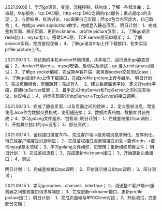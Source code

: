 2021.09.09
1、学习go语言，变量、流程控制、结构体；了解一些标准库；
2、审题，http服务，tcp DAO层，http->tcp DAO之间的rpc服务；重点是rpc的实现；
3、与廖振良、张浩讨论，rpc需要自己实现；但rpc包含内容庞大，自己取舍；
4、完成go web application教学，完成登入静态页面。
明日计划：
1、完成鉴权页面、展示页面、更新nickname、profile picture页面；
2、了解go语言redis接口、mysql接口，搭建DAO层、TCP server层简单框架；
3、了解session实现，完成鉴权逻辑；
4、了解go语言http上传下载接口，初步实现prfile prcture上传。

2021.09.10
1、测试用的本机docker环境搭建，共享端口、运行展示go静态页面；
2、docker环境redis、mysql安装、启动以及测试；go 接入redis\mysql测试；
3、了解go socket编程，完成简单客户端、服务器socket交互测试case；
4、了解go语言http上传下载接口，完成profile prcture上传与展示。
明日计划：
1、完成页面组合，页面跳转；完成登入；
2、建立数据库表字段，定义好redis字段，搭建tcpServer框架；
3、着手定义httpServer和TcpServer之间的交互协议、协议格式；
4、初步实现部分httpServer->TcpServer的接口调用。

2021.09.13
1、完成了静态页面，以及页面之间的跳转；
2、定义鉴权消息，暂定使用Json作为数据交换格式，使用短链接；
3、数据库表结构、数据库封装完成；
4、学习golang文件组织、包管理;
明日计划：
1、完成鉴权接口rpc调用；
2、开始其它接口的rpc调用；
3、部分测试；

2021.09.14
1、鉴权接口进度70%，完成客户端->服务端消息序列化、反序列化，待完成客户端接受消息响应；
2、完成鉴权接口服务端接受消息->查询redis ->查询mysql基本流程；
3、学习golang文件组织、包管理；重新组织项目文件；
明日计划：
1、完成鉴权流程；
2、完成更新nickname接口；
3、开始更新头像接口；
4、测试

明日计划：
1、完成鉴权接口rpc调用；
2、开始其它接口的rpc调用；
3、部分测试；

2021.09.15
1、学习goroutine、channel、interface；
2、调通整个客户端<->服务器之间鉴权接口请求与响应；
3、完成更新nickname接口，更新profile picture接口；
明日计划：
1、完成页面端与RPCClient对接；
2、开始测试，完善部分文档；
